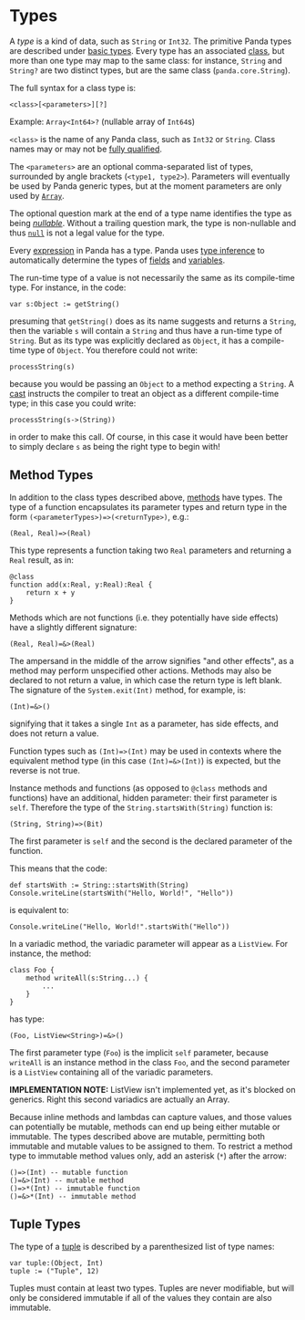 Types
=====

A *type* is a kind of data, such as `String` or `Int32`. The primitive Panda
types are described under [basic types](basicTypes.html). Every type has an
associated [class](classes.html), but more than one type may map to the same
class: for instance, `String` and `String?` are two distinct types, 
but are the same class (`panda.core.String`).

The full syntax for a class type is:

`<class>[<parameters>][?]`

Example: `Array<Int64>?` (nullable array of `Int64`s)

`<class>` is the name of any Panda class, such as `Int32` or `String`. Class
names may or may not be [fully qualified](packages.html#fullyQualified).

The `<parameters>` are an optional comma-separated list of types, surrounded by
angle brackets (`<type1, type2>`). Parameters will eventually be used by Panda
generic types, but at the moment parameters are only used by 
[`Array`](arrays.html).

The optional question mark at the end of a type name identifies the type as 
being [*nullable*](nonNullability.html). Without a trailing question mark, the
type is non-nullable and thus [`null`](null.html) is not a legal value for the
type.

Every [expression](expressions.html) in Panda has a type. Panda uses
[type inference](typeInference.html) to automatically determine the types of
[fields](fields.html) and [variables](variables.html).

The run-time type of a value is not necessarily the same as its compile-time
type. For instance, in the code:

    var s:Object := getString()

presuming that `getString()` does as its name suggests and returns a `String`,
then the variable `s` will contain a `String` and thus have a run-time type of 
`String`. But as its type was explicitly declared as `Object`, it has a
compile-time type of `Object`. You therefore could not write:

    processString(s)

because you would be passing an `Object` to a method expecting a `String`. A
[cast](operators.html#cast) instructs the compiler to treat an object as a
different compile-time type; in this case you could write:

    processString(s->(String))

in order to make this call. Of course, in this case it would have been better to 
simply declare `s` as being the right type to begin with!

<a name="methodTypes"></a>
Method Types
------------

In addition to the class types described above, [methods](methods.html) have
types. The type of a function encapsulates its parameter types and return type 
in the form `(<parameterTypes>)=>(<returnType>)`, e.g.:

    (Real, Real)=>(Real)

This type represents a function taking two `Real` parameters and returning a
`Real` result, as in:

    @class
    function add(x:Real, y:Real):Real {
        return x + y
    }

Methods which are not functions (i.e. they potentially have side effects) have
a slightly different signature:

    (Real, Real)=&>(Real)

The ampersand in the middle of the arrow signifies "and other effects", as a
method may perform unspecified other actions. Methods may also be declared to 
not return a value, in which case the return type is left blank. The signature 
of the `System.exit(Int)` method, for example, is:

    (Int)=&>()

signifying that it takes a single `Int` as a parameter, has side effects, and
does not return a value.

Function types such as `(Int)=>(Int)` may be used in contexts where the 
equivalent method type (in this case `(Int)=&>(Int)`) is expected, but the
reverse is not true.

Instance methods and functions (as opposed to `@class` methods and functions)
have an additional, hidden parameter: their first parameter is `self`. Therefore
the type of the `String.startsWith(String)` function is:

    (String, String)=>(Bit)

The first parameter is `self` and the second is the declared parameter of the
function.

This means that the code:

    def startsWith := String::startsWith(String)
    Console.writeLine(startsWith("Hello, World!", "Hello"))

is equivalent to:

    Console.writeLine("Hello, World!".startsWith("Hello"))

In a variadic method, the variadic parameter will appear as a `ListView`. For
instance, the method:

    class Foo {
        method writeAll(s:String...) {
            ...
        }
    }

has type:

    (Foo, ListView<String>)=&>()

The first parameter type (`Foo`) is the implicit `self` parameter, because
`writeAll` is an instance method in the class `Foo`, and the second parameter is
a `ListView` containing all of the variadic parameters.

**IMPLEMENTATION NOTE:** ListView isn't implemented yet, as it's blocked on
generics. Right this second variadics are actually an Array.

Because inline methods and lambdas can capture values, and those values can 
potentially be mutable, methods can end up being either mutable or immutable. 
The types described above are mutable, permitting both immutable and mutable 
values to be assigned to them. To restrict a method type to immutable method 
values only, add an asterisk (`*`) after the arrow:

    ()=>(Int) -- mutable function
    ()=&>(Int) -- mutable method
    ()=>*(Int) -- immutable function
    ()=&>*(Int) -- immutable method

Tuple Types
-----------

The type of a [tuple](tuples.html) is described by a parenthesized list of type
names:

    var tuple:(Object, Int)
    tuple := ("Tuple", 12)

Tuples must contain at least two types. Tuples are never modifiable, but will
only be considered immutable if all of the values they contain are also 
immutable.